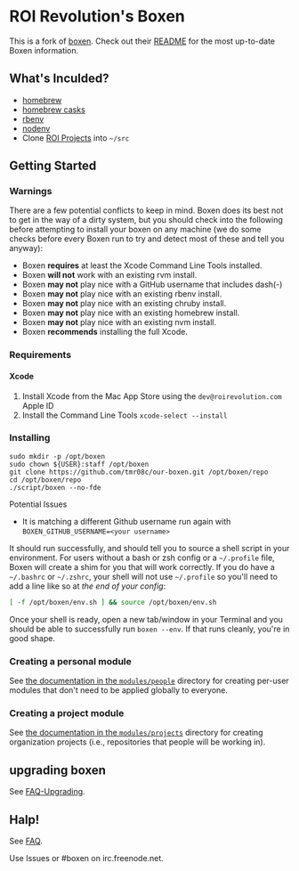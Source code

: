 # ROI Revolution's Boxen

This is a fork of [boxen](https://github.com/boxen/our-boxen). Check out their [README](https://github.com/boxen/our-boxen/blob/master/README.md) for the most up-to-date Boxen information.

## What's Inculded?

* [homebrew](https://brew.sh/)
* [homebrew casks](https://caskroom.github.io/)
* [rbenv](https://github.com/rbenv/rbenv)
* [nodenv](https://github.com/ekalinin/nodeenv)
* Clone [ROI Projects](https://github.com/roirevolution/) into `~/src`

## Getting Started

### Warnings

There are a few potential conflicts to keep in mind.
Boxen does its best not to get in the way of a dirty system,
but you should check into the following before attempting to install your
boxen on any machine (we do some checks before every Boxen run to try
and detect most of these and tell you anyway):

* Boxen __requires__ at least the Xcode Command Line Tools installed.
* Boxen __will not__ work with an existing rvm install.
* Boxen __may not__ play nice with a GitHub username that includes dash(-)
* Boxen __may not__ play nice with an existing rbenv install.
* Boxen __may not__ play nice with an existing chruby install.
* Boxen __may not__ play nice with an existing homebrew install.
* Boxen __may not__ play nice with an existing nvm install.
* Boxen __recommends__ installing the full Xcode.

### Requirements

#### Xcode

1. Install Xcode from the Mac App Store using the `dev@roirevolution.com` Apple ID
1. Install the Command Line Tools `xcode-select --install`

### Installing

```
sudo mkdir -p /opt/boxen
sudo chown ${USER}:staff /opt/boxen
git clone https://github.com/tmr08c/our-boxen.git /opt/boxen/repo
cd /opt/boxen/repo
./script/boxen --no-fde
```

Potential Issues

* It is matching a different Github username run again with `BOXEN_GITHUB_USERNAME=<your username>` 

It should run successfully, and should tell you to source a shell script
in your environment.
For users without a bash or zsh config or a `~/.profile` file,
Boxen will create a shim for you that will work correctly.
If you do have a `~/.bashrc` or `~/.zshrc`, your shell will not use
`~/.profile` so you'll need to add a line like so at _the end of your config_:

``` sh
[ -f /opt/boxen/env.sh ] && source /opt/boxen/env.sh
```

Once your shell is ready, open a new tab/window in your Terminal
and you should be able to successfully run `boxen --env`.
If that runs cleanly, you're in good shape.

### Creating a personal module

See [the documentation in the
`modules/people`](modules/people/README.md)
directory for creating per-user modules that don't need to be applied
globally to everyone.

### Creating a project module

See [the documentation in the
`modules/projects`](modules/projects/README.md)
directory for creating organization projects (i.e., repositories that people
will be working in).

## upgrading boxen
See [FAQ-Upgrading](https://github.com/boxen/our-boxen/blob/master/docs/faq.md#q-how-do-you-upgrade-your-boxen-from-the-public-our-boxen).

## Halp!

See [FAQ](https://github.com/boxen/our-boxen/blob/master/docs/faq.md).

Use Issues or #boxen on irc.freenode.net.
